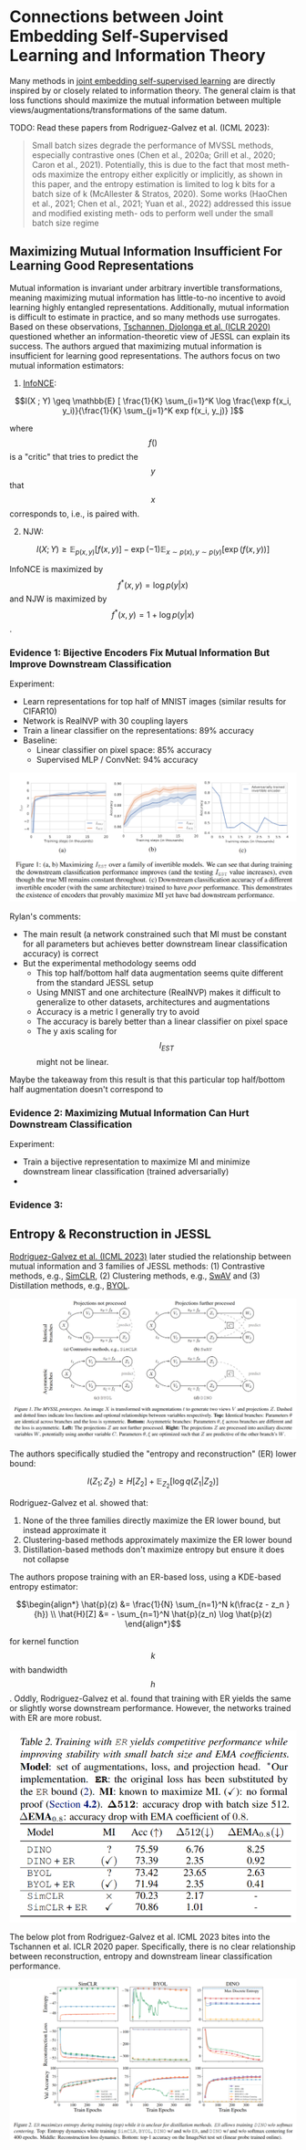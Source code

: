 # Connections between Joint Embedding Self-Supervised Learning and Information Theory

Many methods in [joint embedding self-supervised learning](../joint_embedding_ssl_overview.html) 
are directly inspired by or closely related to information theory. The general claim is 
that loss functions should maximize the mutual information between multiple views/augmentations/transformations
of the same datum.

TODO: Read these papers from Rodriguez-Galvez et al. (ICML 2023):
<blockquote>
Small batch sizes degrade
the performance of MVSSL methods, especially contrastive
ones (Chen et al., 2020a; Grill et al., 2020; Caron et al.,
2021). Potentially, this is due to the fact that most meth-
ods maximize the entropy either explicitly or implicitly, as
shown in this paper, and the entropy estimation is limited to
log k bits for a batch size of k (McAllester & Stratos, 2020).
Some works (HaoChen et al., 2021; Chen et al., 2021; Yuan
et al., 2022) addressed this issue and modified existing meth-
ods to perform well under the small batch size regime
</blockquote>


## Maximizing Mutual Information Insufficient For Learning Good Representations

Mutual information is invariant under arbitrary invertible transformations, meaning maximizing mutual information
has little-to-no incentive to avoid learning highly entangled representations. Additionally, mutual information
is difficult to estimate in practice, and so many methods use surrogates. Based on these observations,
[Tschannen, Djolonga et al. (ICLR 2020)](https://arxiv.org/abs/1907.13625) questioned whether an information-theoretic
view of JESSL can explain its success. The authors argued that maximizing mutual information is insufficient
for learning good representations. The authors focus on two mutual information estimators: 

1. [InfoNCE](info_nce.html): 

$$I(X ; Y) \geq \mathbb{E} [ \frac{1}{K} \sum_{i=1}^K \log \frac{\exp f(x_i, y_i)}{\frac{1}{K} \sum_{j=1}^K exp f(x_i, y_j)} ]$$

where $$f()$$ is a "critic" that tries to predict the $$y$$ that $$x$$ corresponds to, i.e., is paired with.

2. NJW:

$$I(X ; Y) \geq \mathbb{E}_{p(x, y)}[f(x, y)] - \exp(-1) \mathbb{E}_{x \sim p(x), y \sim p(y)}[\exp(f(x,y))]$$

InfoNCE is maximized by $$f^*(x, y) = \log p(y| x)$$ and NJW is maximized by $$f^*(x, y) = 1 + \log p(y | x)$$.

### Evidence 1: Bijective Encoders Fix Mutual Information But Improve Downstream Classification

Experiment:
- Learn representations for top half of MNIST images (similar results for CIFAR10)
- Network is RealNVP with 30 coupling layers
- Train a linear classifier on the representations: 89% accuracy
- Baseline: 
  - Linear classifier on pixel space: 85% accuracy
  - Supervised MLP / ConvNet: 94% accuracy

![img.png](img.png)

Rylan's comments:
- The main result (a network constrained such that MI must be constant for all parameters but achieves better downstream linear classification accuracy) is correct
- But the experimental methodology seems odd
  - This top half/bottom half data augmentation seems quite different from the standard JESSL setup
  - Using MNIST and one architecture (RealNVP) makes it difficult to generalize to other datasets, architectures and augmentations
  - Accuracy is a metric I generally try to avoid
  - The accuracy is barely better than a linear classifier on pixel space
  - The y axis scaling for $$I_{EST}$$ might not be linear. 

Maybe the takeaway from this result is that this particular top half/bottom half augmentation doesn't correspond to 

### Evidence 2: Maximizing Mutual Information Can Hurt Downstream Classification

Experiment:
- Train a bijective representation to maximize MI and minimize downstream linear classification (trained adversarially)
- 

### Evidence 3:


## Entropy & Reconstruction in JESSL

[Rodriguez-Galvez et al. (ICML 2023)](https://arxiv.org/abs/2307.10907) later studied the relationship between 
mutual information and 3 families of JESSL methods:
(1) Contrastive methods, e.g., [SimCLR](simclr.html), (2) Clustering methods, e.g., [SwAV](swav.html)
and (3) Distillation methods, e.g., [BYOL](byol.html). 

![](connection_to_info_theory/rodriguez-galvez_icml_2023_fig1.png)

The authors specifically studied the "entropy and reconstruction" (ER)
lower bound:

$$I(Z_1; Z_2) \geq H[Z_2] + \mathbb{E}_{Z_2} [\log q(Z_1 | Z_2)]$$

Rodriguez-Galvez et al. showed that:

1. None of the three families directly maximize the ER lower bound, but instead approximate it
2. Clustering-based methods approximately maximize the ER lower bound
3. Distillation-based methods don't maximize entropy but ensure it does not collapse

The authors propose training with an ER-based loss, using a KDE-based entropy estimator:

$$\begin{align*}
\hat{p}(z) &= \frac{1}{N} \sum_{n=1}^N k(\frac{z - z_n }{h}) \\
\hat{H}[Z] &= - \sum_{n=1}^N \hat{p}(z_n) \log \hat{p}(z) 
\end{align*}$$

for kernel function $$k$$ with bandwidth $$h$$. Oddly, Rodriguez-Galvez et al. found that training with ER
yields the same or slightly worse downstream performance. However, the networks trained with ER are more robust.

![](connection_to_info_theory/rodriguez-galvez_icml_2023_tab2.png)

The below plot from Rodriguez-Galvez et al. ICML 2023 bites into the Tschannen et al. ICLR 2020 paper. Specifically,
there is no clear relationship between reconstruction, entropy and downstream linear classification performance.

![](connection_to_info_theory/rodriguez-galvez_icml_2023_fig2.png)






